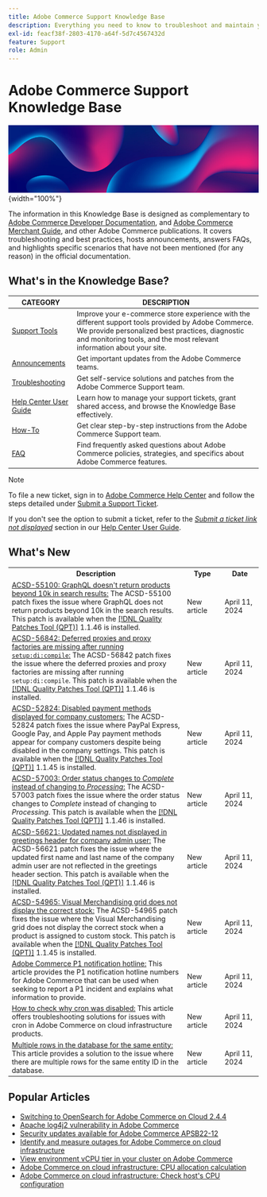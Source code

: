 ```yaml
---
title: Adobe Commerce Support Knowledge Base
description: Everything you need to know to troubleshoot and maintain your Commerce store.
exl-id: feacf38f-2803-4170-a64f-5d7c4567432d
feature: Support
role: Admin
---
```

# Adobe Commerce Support Knowledge Base

![Knowledge Base homepage](../help/assets/knowledge-base-home-page-cover.jpg){width="100%"}

The information in this Knowledge Base is designed as complementary to [Adobe Commerce Developer Documentation](https://developer.adobe.com/commerce/docs), and [Adobe Commerce Merchant Guide](https://experienceleague.adobe.com/docs/commerce-admin/user-guides/home.html), and other Adobe Commerce publications. It covers troubleshooting and best practices, hosts announcements, answers FAQs, and highlights specific scenarios that have not been mentioned (for any reason) in the official documentation.

## What's in the Knowledge Base?

| CATEGORY | DESCRIPTION | 
| --- | --- |
| [Support Tools](/help/support-tools/overview.md) | Improve your e-commerce store experience with the different support tools provided by Adobe Commerce. We provide personalized best practices, diagnostic and monitoring tools, and the most relevant information about your site. |
| [Announcements](/help/announcements/overview.md) | Get important updates from the Adobe Commerce teams. |
| [Troubleshooting](/help/troubleshooting/overview.md) | Get self-service solutions and patches from the Adobe Commerce Support team. |
| [Help Center User Guide](/help/help-center-guide/help-center/magento-help-center-user-guide.md) | Learn how to manage your support tickets, grant shared access, and browse the Knowledge Base effectively. |
| [How-To](/help/how-to/overview.md) | Get clear step-by-step instructions from the Adobe Commerce Support team. |
| [FAQ](/help/faq/overview.md) | Find frequently asked questions about Adobe Commerce policies, strategies, and specifics about Adobe Commerce features. | 

>[!NOTE]
>
>To file a new ticket, sign in to [Adobe Commerce Help Center](https://support.magento.com/) and follow the steps detailed under [Submit a Support Ticket](https://experienceleague.adobe.com/en/docs/commerce-knowledge-base/kb/help-center-guide/magento-help-center-user-guide#submit-ticket). 
>
>If you don't see the option to submit a ticket, refer to the *[Submit a ticket link not displayed](https://experienceleague.adobe.com/en/docs/commerce-knowledge-base/kb/help-center-guide/magento-help-center-user-guide#no-submit-link)* section in our [Help Center User Guide](/help/help-center-guide/help-center/magento-help-center-user-guide.md).

## What's New

<table style="width:100%">
  <tr>
    <th style="width:70%">Description</th>
    <th style="width:15%">Type</th>
    <th style="width:15%">Date</th>
  </tr>

 <tr>
    <td>
    <a href = "https://experienceleague.adobe.com/en/docs/commerce-knowledge-base/kb/support-tools/patches/v1-1-46/acsd-55100-graphql-does-not-return-products-beyond-10k-in-the-search-results">ACSD-55100: GraphQL doesn't return products beyond 10k in search results:</a> The ACSD-55100 patch fixes the issue where GraphQL does not return products beyond 10k in the search results. This patch is available when the <a href="https://experienceleague.adobe.com/docs/commerce-knowledge-base/kb/announcements/commerce-announcements/magento-quality-patches-released-new-tool-to-self-serve-quality-patches.html">[!DNL Quality Patches Tool (QPT)]</a> 1.1.46 is installed.
    </td>
    <td>New article</td>
    <td>April 11, 2024</td>
  </tr>

  <td>
    <a href = "https://experienceleague.adobe.com/en/docs/commerce-knowledge-base/kb/support-tools/patches/v1-1-46/acsd-56842-deferred-proxies-and-proxy-factories-are-missing">ACSD-56842: Deferred proxies and proxy factories are missing after running <code>setup:di:compile</code>:</a> The ACSD-56842 patch fixes the issue where the deferred proxies and proxy factories are missing after running <code>setup:di:compile</code>. This patch is available when the <a href="https://experienceleague.adobe.com/docs/commerce-knowledge-base/kb/announcements/commerce-announcements/magento-quality-patches-released-new-tool-to-self-serve-quality-patches.html">[!DNL Quality Patches Tool (QPT)]</a> 1.1.46 is installed.  
    </td>
    <td>New article</td>
    <td>April 11, 2024</td>
  </tr>

  <tr>
    <td>
    <a href="https://experienceleague.adobe.com/en/docs/commerce-knowledge-base/kb/support-tools/patches/v1-1-45/acsd-52824-payment-method-display-dicrepancy">ACSD-52824: Disabled payment methods displayed for company customers:</a> The ACSD-52824 patch fixes the issue where PayPal Express, Google Pay, and Apple Pay payment methods appear for company customers despite being disabled in the company settings. This patch is available when the <a href="https://experienceleague.adobe.com/docs/commerce-knowledge-base/kb/announcements/commerce-announcements/magento-quality-patches-released-new-tool-to-self-serve-quality-patches.html">[!DNL Quality Patches Tool (QPT)]</a> 1.1.45 is installed. 
    </td>
    <td>New article </td>
    <td>April 11, 2024</td>
 </tr>

  <tr>
    <td>
    <a href="https://experienceleague.adobe.com/en/docs/commerce-knowledge-base/kb/support-tools/patches/v1-1-46/acsd-57003-order-status-changed-to-complete-instead-of-processing">ACSD-57003: Order status changes to <em>Complete</em> instead of changing to <em>Processing</em>:</a> The ACSD-57003 patch fixes the issue where the order status changes to <em>Complete</em> instead of changing to <em>Processing</em>. This patch is available when the <a href="https://experienceleague.adobe.com/docs/commerce-knowledge-base/kb/announcements/commerce-announcements/magento-quality-patches-released-new-tool-to-self-serve-quality-patches.html">[!DNL Quality Patches Tool (QPT)]</a> 1.1.46 is installed. 
    </td>
    <td>New article </td>
    <td>April 11, 2024</td>
 </tr>

   <tr>
    <td>
    <a href="https://experienceleague.adobe.com/en/docs/commerce-knowledge-base/kb/support-tools/patches/v1-1-46/acsd-56621-name-update-issue-in-greetings-header-section">ACSD-56621: Updated names not displayed in greetings header for company admin user:</a> The ACSD-56621 patch fixes the issue where the updated first name and last name of the company admin user are not reflected in the greetings header section. This patch is available when the <a href="https://experienceleague.adobe.com/docs/commerce-knowledge-base/kb/announcements/commerce-announcements/magento-quality-patches-released-new-tool-to-self-serve-quality-patches.html">[!DNL Quality Patches Tool (QPT)]</a> 1.1.46 is installed.  
    </td>
    <td>New article </td>
    <td>April 11, 2024</td>
 </tr>

 <tr>
    <td>
    <a href="https://experienceleague.adobe.com/en/docs/commerce-knowledge-base/kb/support-tools/patches/v1-1-45/acsd-54965-visual-merchandising-grid-not-display-correct-stock">ACSD-54965: Visual Merchandising grid does not display the correct stock:</a> The ACSD-54965 patch fixes the issue where the Visual Merchandising grid does not display the correct stock when a product is assigned to custom stock. This patch is available when the <a href="https://experienceleague.adobe.com/docs/commerce-knowledge-base/kb/announcements/commerce-announcements/magento-quality-patches-released-new-tool-to-self-serve-quality-patches.html">[!DNL Quality Patches Tool (QPT)]</a> 1.1.45 is installed.  
    </td>
    <td>New article </td>
    <td>April 11, 2024</td>
 </tr>

 <tr>
    <td>
    <a href="https://experienceleague.adobe.com/en/docs/commerce-knowledge-base/kb/how-to/adobe-commerce-p1-notification-hotline">Adobe Commerce P1 notification hotline:</a> This article provides the P1 notification hotline numbers for Adobe Commerce that can be used when seeking to report a P1 incident and explains what information to provide.  
    </td>
    <td>New article </td>
    <td>April 11, 2024</td>
 </tr>

 <tr>
    <td>
    <a href="https://experienceleague.adobe.com/en/docs/commerce-knowledge-base/kb/troubleshooting/miscellaneous/how-to-check-why-cron-was-disabled">How to check why cron was disabled:</a> This article offers troubleshooting solutions for issues with cron in Adobe Commerce on cloud infrastructure products.  
    </td>
    <td>New article </td>
    <td>April 11, 2024</td>
 </tr>

   <tr>
    <td>
    <a href="https://experienceleague.adobe.com/en/docs/commerce-knowledge-base/kb/troubleshooting/database/multiple-rows-in-database-for-same-entity">Multiple rows in the database for the same entity:</a> This article provides a solution to the issue where there are multiple rows for the same entity ID in the database. 
    </td>
    <td>New article </td>
    <td>April 11, 2024</td>
 </tr>
</table>

## Popular Articles

* [Switching to OpenSearch for Adobe Commerce on Cloud 2.4.4](/help/announcements/adobe-commerce-announcements/switching-to-opensearch-for-adobe-commerce-on-cloud-2-4-4.md)
* [Apache log4j2 vulnerability in Adobe Commerce](/help/announcements/adobe-commerce-announcements/apache-log4j2-adobe-commerce.md)
* [Security updates available for Adobe Commerce APSB22-12](/help/troubleshooting/known-issues-patches-attached/0-day-vulnerability-patch.md)
* [Identify and measure outages for Adobe Commerce on cloud infrastructure](/help/how-to/general/how-to-identify-outages.md)
* [View environment vCPU tier in your cluster on Adobe Commerce](/help/how-to/general/check-vcpu-using-observation-for-adobe-commerce.md)
* [Adobe Commerce on cloud infrastructure: CPU allocation calculation](/help/how-to/general/magento-commerce-cloud-cpu-allocation-calculation.md)
* [Adobe Commerce on cloud infrastructure: Check host's CPU configuration](/help/how-to/general/magento-commerce-cloud-check-hosts-cpu-configuration.md)
